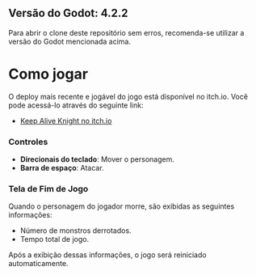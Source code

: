 ## Versão do Godot: 4.2.2

Para abrir o clone deste repositório sem erros, recomenda-se utilizar a versão do Godot mencionada acima.

# Como jogar

O deploy mais recente e jogável do jogo está disponível no itch.io. Você pode acessá-lo através do seguinte link:
- [Keep Alive Knight no itch.io](https://kleitonmq.itch.io/keep-alive-knight)

### Controles

- **Direcionais do teclado**: Mover o personagem.
- **Barra de espaço**: Atacar.

### Tela de Fim de Jogo

Quando o personagem do jogador morre, são exibidas as seguintes informações:
- Número de monstros derrotados.
- Tempo total de jogo.

Após a exibição dessas informações, o jogo será reiniciado automaticamente.

